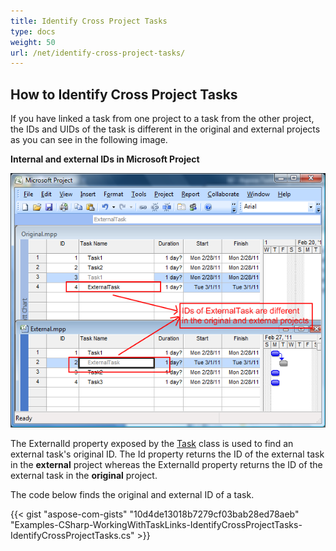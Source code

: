 ```yaml
---
title: Identify Cross Project Tasks
type: docs
weight: 50
url: /net/identify-cross-project-tasks/
---
```


## **How to Identify Cross Project Tasks**
If you have linked a task from one project to a task from the other project, the IDs and UIDs of the task is different in the original and external projects as you can see in the following image.


**Internal and external IDs in Microsoft Project** 

![todo:image_alt_text](identify-cross-project-tasks_1.png)

The ExternalId property exposed by the [Task](https://apireference.aspose.com/tasks/net/aspose.tasks/task) class is used to find an external task's original ID. The Id property returns the ID of the external task in the **external** project whereas the ExternalId property returns the ID of the external task in the **original** project.

The code below finds the original and external ID of a task.

{{< gist "aspose-com-gists" "10d4de13018b7279cf03bab28ed78aeb" "Examples-CSharp-WorkingWithTaskLinks-IdentifyCrossProjectTasks-IdentifyCrossProjectTasks.cs" >}}
